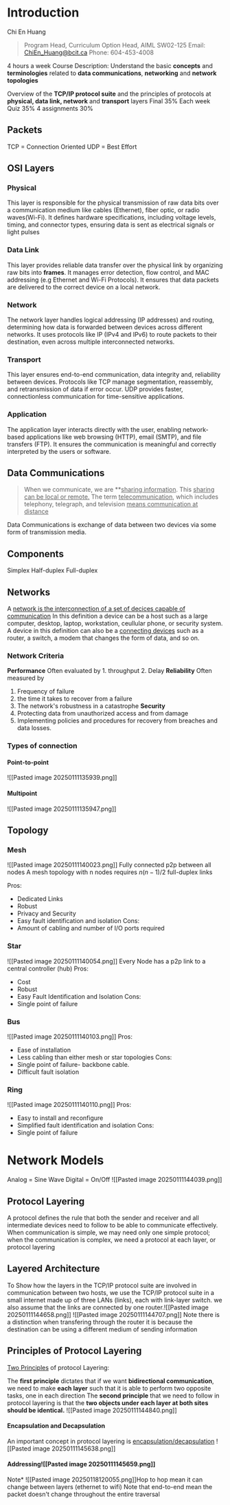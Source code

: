 # Introduction
Chi En Huang
> Program Head, Curriculum Option Head, AIML
> SW02-125
Email: ChiEn_Huang@bcit.ca
Phone: 604-453-4008

4 hours a week
Course Description:
Understand the basic **concepts** and **terminologies** related to **data communications**, **networking** and **network topologies**

Overview of the **TCP/IP protocol suite** and the principles of protocols at **physical, data link, network** and **transport** layers
Final 35%
Each week Quiz 35%
4 assignments 30%
## Packets

TCP = Connection Oriented
UDP = Best Effort
## OSI Layers
### Physical
This layer is responsible for the physical transmission of raw data bits over a communication medium like cables (Ethernet), fiber optic, or radio waves(Wi-Fi). It defines hardware specifications, including voltage levels, timing, and connector types, ensuring data is sent as electrical signals or light pulses
### Data Link
This layer provides reliable data transfer over the physical link by organizing raw bits into **frames**. It manages error detection, flow control, and MAC addressing (e.g Ethernet and Wi-Fi Protocols). It ensures that data packets are delivered to the correct device on a local network.
### Network
The network layer handles logical addressing (IP addresses) and routing, determining how data is forwarded between devices across different networks. It uses protocols like IP (IPv4 and IPv6) to route packets to their destination, even across multiple interconnected networks.
### Transport
This layer ensures end-to-end communication, data integrity and, reliability between devices. Protocols like TCP manage segmentation, reassembly, and retransmission of data if error occur. UDP provides faster, connectionless communication for time-sensitive applications.
### Application 
The application layer interacts directly with the user, enabling network-based applications like web browsing (HTTP), email (SMTP), and file transfers (FTP). It ensures the communication is meaningful and correctly interpreted by the users or software.

## Data Communications
>When we communicate, we are **<u>sharing information</u>. This <u>sharing can be local or remote.</u> The term <u>telecommunication</u>, which includes telephony, telegraph, and television <u>means communication at distance</u>

Data Communications is exchange of data between two devices via some form of transmission media.


## Components
Simplex
Half-duplex
Full-duplex
## Networks
A <u>network is the interconnection of a set of decices capable of communication</u>
In this definition a device can be a host such as a large computer, desktop, laptop, workstation, ceullular phone, or security system. A device in this definition can also be a <u>connecting devices</u> such as a router, a switch, a modem that changes the form of data, and so on.
### Network Criteria
**Performance** 
	 Often evaluated by 
	 1. throughput
	 2. Delay
**Reliability**
	Often measured by
1. Frequency of failure
2. the time it takes to recover from a failure
3. The network's robustness in a catastrophe
**Security**
1. Protecting data from unauthorized access and from damage
2. Implementing policies and procedures for recovery from breaches and data losses.

### Types of connection
#### Point-to-point
![[Pasted image 20250111135939.png]]
#### Multipoint
![[Pasted image 20250111135947.png]]
## Topology
### Mesh
![[Pasted image 20250111140023.png]]
Fully connected p2p between all nodes
A mesh topology with n nodes requires $n(n-1)/2$ full-duplex links

Pros:
- Dedicated Links
- Robust
- Privacy and Security
- Easy fault identification and isolation
Cons:
- Amount of cabling and number of I/O ports required
### Star 
![[Pasted image 20250111140054.png]]
Every Node has a p2p link to a central controller (hub)
Pros:
- Cost
- Robust
- Easy Fault Identification and Isolation
Cons:
- Single point of failure

### Bus
![[Pasted image 20250111140103.png]]
Pros:
- Ease of installation
- Less cabling than either mesh or star topologies
Cons:
- Single point of failure- backbone cable.
- Difficult fault isolation
### Ring
![[Pasted image 20250111140110.png]]
Pros:
- Easy to install and reconfigure
- Simplified fault identification and isolation
Cons:
- Single point of failure
# Network Models
Analog = Sine Wave
Digital = On/Off
![[Pasted image 20250111144039.png]]
## Protocol Layering
A protocol defines the rule that both the sender and receiver and all intermediate devices need to follow to be able to communicate effectively.
When communication is simple, we may need only one simple protocol; when the communication is complex, we need a protocol at each layer, or protocol layering
## Layered Architecture
To Show how the layers in the TCP/IP protocol suite are involved in communication between two hosts, we use the TCP/IP protocol suite in a small internet made up of three LANs (links), each with link-layer switch. we also assume that the links are connected by one router.![[Pasted image 20250111144658.png]]
![[Pasted image 20250111144707.png]]
Note there is a distinction when transfering through the router it is because the destination can be using a different medium of sending information
## Principles of Protocol Layering
<u>Two Principles</u> of protocol Layering:

The **first principle** dictates that if we want **bidirectional communication**, we need to make **each layer** such that it is able to perform two opposite tasks, one in each direction
The **second principle** that we need to follow in protocol layering is that the **two objects under each layer at both sites should be identical.**
![[Pasted image 20250111144840.png]]
#### Encapsulation and Decapsulation
An important concept in protocol layering is <u>encapsulation/decapsulation</u>
![[Pasted image 20250111145638.png]]
#### Addressing![[Pasted image 20250111145659.png]]


Note* 
![[Pasted image 20250118120055.png]]Hop to hop mean it can change between layers (ethernet to wifi)
Note that end-to-end mean the packet doesn't change throughout the entire traversal
